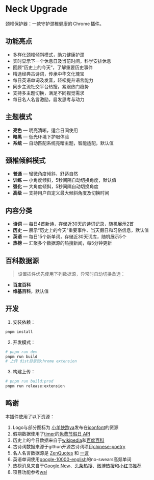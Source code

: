 # Neck Upgrade

颈椎保护器：一款守护颈椎健康的 Chrome 插件。

## 功能亮点

- 多样化颈椎倾斜模式，助力健康护颈
- 实时显示下一个休息日及当前时间，科学安排休息
- 回顾“历史上的今天”，了解重要历史事件
- 精选经典古诗词，传承中华文化瑰宝
- 每日英语单词及发音，轻松提升语言能力
- 同步主流社交平台热搜，紧跟热门趋势
- 支持多主题切换，满足不同视觉需求
- 每日名人名言激励，启发思考与动力

## 主题模式

- **亮色** — 明亮清晰，适合日间使用
- **暗黑** — 低光环境下护眼体验
- **系统** — 自动匹配系统亮暗主题，智能适配，默认值

## 颈椎倾斜模式

- **普通** — 轻微角度倾斜，舒适自然
- **训练** — 小角度倾斜，5秒间隔自动切换角度，默认值
- **强化** — 大角度倾斜，5秒间隔自动切换角度
- **高级** — 支持用户自定义最大倾斜角度及切换时间

## 内容分类

- **诗词** — 每日4首新诗，存储近30天的诗词记录，随机展示2首
- **历史** — 展示“历史上的今天”重要事件、当天假日和习俗信息，默认值
- **英语** — 每日15个新单词，存储近30天词库，随机展示5个
- **热榜** — 汇聚多个数据源的热搜新闻，每5分钟更新

## 百科数据源

> 设置插件优先使用下列数据源，异常时自动切换备选：

- **百度百科**
- **维基百科**，默认值

## 开发

1. 安装依赖：

```bash
pnpm install
```

2. 开发模式：

```bash
# pnpm run dev
pnpm run build
# 上传 dist目录到chrome extension
```

3. 构建上传：

```bash
# pnpm run build:prod
pnpm run release:extension
```

## 鸣谢

本插件使用了以下资源：

1. Logo与部分图标为 [小羊快跑ya](https://www.iconfont.cn/user/detail?uid=6930945&nid=JPSbnJbK5Uuz)发布在[iconfont](https://www.iconfont.cn/collections/detail?cid=40379)的资源
2. 假期数据使用了[timer](https://timor.tech/)的[免费节假日 API](https://timor.tech/api/holiday)
3. 历史上的今日数据来自于[wikipedia](https://zh.m.wikipedia.org/zh-cn/%E5%8E%86%E5%8F%B2%E4%B8%8A%E7%9A%84%E4%BB%8A%E5%A4%A9)和[百度百科](https://baike.baidu.com/item/4%E6%9C%8828%E6%97%A5)
4. 古诗词数据来源于githun开源古诗词项目[chinese-poetry](https://github.com/chinese-poetry/chinese-poetry)
5. 名人名言数据源是 [ZenQuotes](https://zenquotes.io/) 和 [一言](https://v1.hitokoto.cn/?c=i)
6. 英语单词使用[google-10000-english](https://github.com/first20hours/google-10000-english)的no-swears高频单词
7. 热榜消息来自于[Google New](https://news.google.com/home?hl=zh-CN&gl=CN&ceid=CN:zh-Hans)、[头条热搜](https://so.toutiao.com/search/?keyword=%E7%83%AD%E6%A6%9C&pd=synthesis&source=input&traffic_source=&original_source=&in_tfs=&in_ogs=)、[微博热搜](https://s.weibo.com/top/summary?cate=realtimehot)和[小红书推荐](https://www.xiaohongshu.com/explore?channel_id=homefeed_recommend)
8. 项目功能参考[wai](https://github.com/dukeluo/wai)
